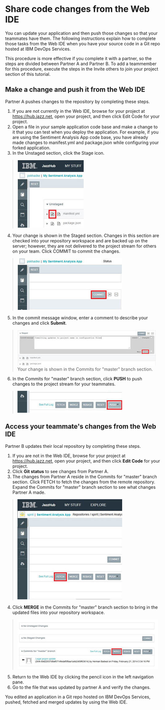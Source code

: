 # Share code changes from the Web IDE 
You can update your application and then push those changes so that your teammates have them. 
The following instructions explain how to complete those tasks from the Web IDE when you have your source
code in a Git repo hosted at IBM DevOps Services.

This procedure is more effective if you complete it with a partner, so the steps are divided between Partner A and Partner B. To add a teammember for this procedure, execute the steps in the Invite others to join your project section of this tutorial.

## Make a change and push it from the Web IDE

Partner A pushes changes to the repository by completing these steps.

1. If you are not currently in the Web IDE, browse for your project at https://hub.jazz.net, open your project, and then click Edit Code for your project.
2. Open a file in your sample application code base and make a change to it that you can test when you deploy the application. For example, if you are using the Sentiment Analysis App code base, you have already made changes to manifest.yml and package.json while configuring your forked application.
3. In the Unstaged section, click the Stage icon.
>	![Unstaged changes](../images/guidejhwebide/jazzhubunstaged.jpg)
4. Your change is shown in the Staged section. Changes in this section are checked into your repository workspace and are backed up on the server; however, they are not delivered to the project stream for others on your team. Click COMMIT to commit the changes.
>	![Stage changes](../images/guidejhwebide/jazzhubstage.jpg)
5. In the commit message window, enter a comment to describe your changes and click **Submit**.
>	![Commit changes](../images/guidejhwebide/jazzhubcommitmsg.jpg)
Your change is shown in the Commits for "master" branch section. 
6. In the Commits for "master" branch section, click **PUSH** to push changes to the project stream for your teammates.
>	![Push changes](../images/guidejhwebide/jazzhubpush.jpg)
    

## Access your teammate's changes from the Web IDE

Partner B updates their local repository by completing these steps.

1. If you are not in the Web IDE, browse for your project at https://hub.jazz.net, 
open your project, and then click **Edit Code** for your project.
2. Click **Git status** to see changes from Partner A.
3. The changes from Partner A reside in the Commits for "master" branch section. Click FETCH to fetch the changes from the remote repository. Expand the Commits for "master" branch section to see what changes Partner A made.
>	![Fetch changes](../images/guidejhwebide/jazzhubfetch.jpg)
4. Click **MERGE** in the Commits for "master" branch section to bring in the updated files into your repository workspace.
>	![Merge changes](../images/guidejhwebide/jazzhubmerge.jpg)
5. Return to the Web IDE by clicking the pencil icon in the left navigation pane.
6. Go to the file that was updated by partner A and verify the changes.

You edited an application in a Git repo hosted on IBM DevOps Services, pushed, fetched and merged updates by using the Web IDE.